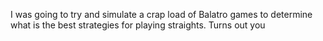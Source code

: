 I was going to try and simulate a crap load of Balatro games to determine what is the best strategies for playing straights. Turns out you 
